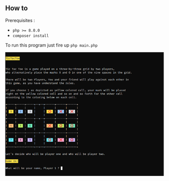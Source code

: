 ## How to

Prerequisites :
- `php >= 8.0.0`
- `composer install`

To run this program just fire up `php main.php`

![tutorial](art/tutorial.png)
